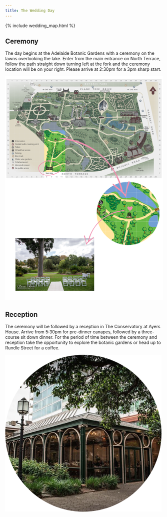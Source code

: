 ```yaml
---
title: The Wedding Day
---
```



{% include wedding_map.html %}

## Ceremony
The day begins at the Adelaide Botanic Gardens with a ceremony on the lawns overlooking the lake. Enter from the main entrance on North Terrace, follow the path straight down turning left at the fork and the ceremony location will be on your right. Please arrive at 2:30pm for a 3pm sharp start.

![Map](assets/img/map.png)

## Reception

The ceremony will be followed by a reception in The Conservatory at Ayers House. Arrive from 5:30pm for pre-dinner canapes, followed by a three-course sit down dinner. For the period of time between the ceremony and reception take the opportunity to explore the botanic gardens or head up to Rundle Street for a coffee.

![Reception](assets/img/reception.png)


